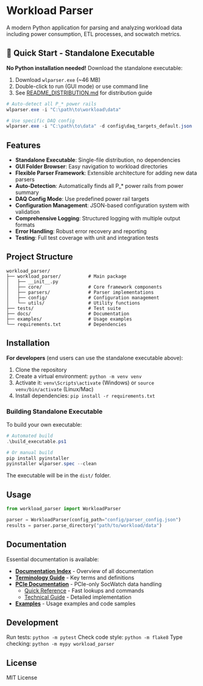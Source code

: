 # Workload Parser

A modern Python application for parsing and analyzing workload data including power consumption, ETL processes, and socwatch metrics.

## 🚀 Quick Start - Standalone Executable

**No Python installation needed!** Download the standalone executable:

1. Download `wlparser.exe` (~46 MB)
2. Double-click to run (GUI mode) or use command line
3. See [README_DISTRIBUTION.md](README_DISTRIBUTION.md) for distribution guide

```powershell
# Auto-detect all P_* power rails
wlparser.exe -i "C:\path\to\workload\data"

# Use specific DAQ config
wlparser.exe -i "C:\path\to\data" -d config\daq_targets_default.json
```

## Features

- **Standalone Executable**: Single-file distribution, no dependencies
- **GUI Folder Browser**: Easy navigation to workload directories
- **Flexible Parser Framework**: Extensible architecture for adding new data parsers
- **Auto-Detection**: Automatically finds all P_* power rails from power summary
- **DAQ Config Mode**: Use predefined power rail targets
- **Configuration Management**: JSON-based configuration system with validation
- **Comprehensive Logging**: Structured logging with multiple output formats
- **Error Handling**: Robust error recovery and reporting
- **Testing**: Full test coverage with unit and integration tests

## Project Structure

```
workload_parser/
├── workload_parser/          # Main package
│   ├── __init__.py
│   ├── core/                 # Core framework components
│   ├── parsers/              # Parser implementations
│   ├── config/               # Configuration management
│   └── utils/                # Utility functions
├── tests/                    # Test suite
├── docs/                     # Documentation
├── examples/                 # Usage examples
└── requirements.txt          # Dependencies
```

## Installation

**For developers** (end users can use the standalone executable above):

1. Clone the repository
2. Create a virtual environment: `python -m venv venv`
3. Activate it: `venv\Scripts\activate` (Windows) or `source venv/bin/activate` (Linux/Mac)
4. Install dependencies: `pip install -r requirements.txt`

### Building Standalone Executable

To build your own executable:

```powershell
# Automated build
.\build_executable.ps1

# Or manual build
pip install pyinstaller
pyinstaller wlparser.spec --clean
```

The executable will be in the `dist/` folder.

## Usage

```python
from workload_parser import WorkloadParser

parser = WorkloadParser(config_path="config/parser_config.json")
results = parser.parse_directory("path/to/workload/data")
```

## Documentation

Essential documentation is available:

- **[Documentation Index](docs/README.md)** - Overview of all documentation
- **[Terminology Guide](docs/TERMINOLOGY_GUIDE.md)** - Key terms and definitions
- **[PCIe Documentation](docs/pcie/)** - PCIe-only SocWatch data handling
  - [Quick Reference](docs/pcie/QUICK_REFERENCE.md) - Fast lookups and commands
  - [Technical Guide](docs/pcie/SOCWATCH_HANDLING.md) - Detailed implementation
- **[Examples](examples/)** - Usage examples and code samples

## Development

Run tests: `python -m pytest`
Check code style: `python -m flake8`
Type checking: `python -m mypy workload_parser`

## License

MIT License